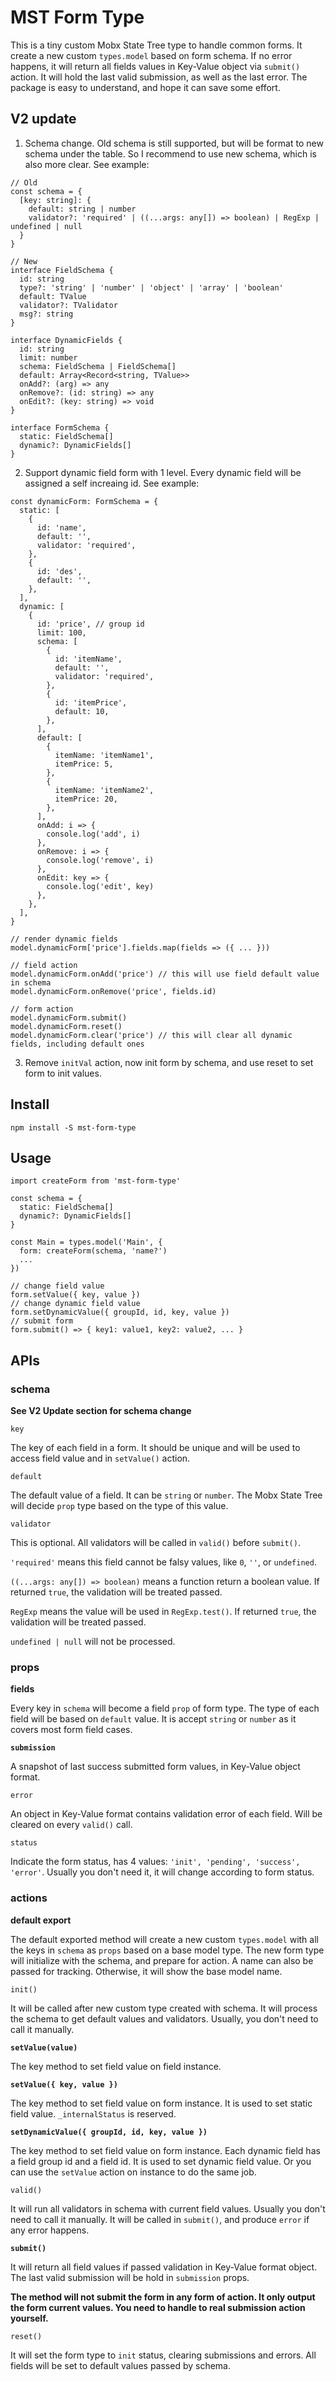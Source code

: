 # MST Form Type

This is a tiny custom Mobx State Tree type to handle common forms. It create a new custom `types.model` based on form schema. If no error happens, it will return all fields values in Key-Value object via `submit()` action. It will hold the last valid submission, as well as the last error. The package is easy to understand, and hope it can save some effort.

## V2 update

1. Schema change. Old schema is still supported, but will be format to new schema under the table. So I recommend to use new schema, which is also more clear. See example:

```javescript
// Old
const schema = {
  [key: string]: {
    default: string | number
    validator?: 'required' | ((...args: any[]) => boolean) | RegExp | undefined | null
  }
}

// New
interface FieldSchema {
  id: string
  type?: 'string' | 'number' | 'object' | 'array' | 'boolean'
  default: TValue
  validator?: TValidator
  msg?: string
}

interface DynamicFields {
  id: string
  limit: number
  schema: FieldSchema | FieldSchema[]
  default: Array<Record<string, TValue>>
  onAdd?: (arg) => any
  onRemove?: (id: string) => any
  onEdit?: (key: string) => void
}

interface FormSchema {
  static: FieldSchema[]
  dynamic?: DynamicFields[]
}
```

2. Support dynamic field form with 1 level. Every dynamic field will be assigned a self increaing id. See example:

```javescript
const dynamicForm: FormSchema = {
  static: [
    {
      id: 'name',
      default: '',
      validator: 'required',
    },
    {
      id: 'des',
      default: '',
    },
  ],
  dynamic: [
    {
      id: 'price', // group id
      limit: 100,
      schema: [
        {
          id: 'itemName',
          default: '',
          validator: 'required',
        },
        {
          id: 'itemPrice',
          default: 10,
        },
      ],
      default: [
        {
          itemName: 'itemName1',
          itemPrice: 5,
        },
        {
          itemName: 'itemName2',
          itemPrice: 20,
        },
      ],
      onAdd: i => {
        console.log('add', i)
      },
      onRemove: i => {
        console.log('remove', i)
      },
      onEdit: key => {
        console.log('edit', key)
      },
    },
  ],
}

// render dynamic fields
model.dynamicForm['price'].fields.map(fields => ({ ... }))

// field action
model.dynamicForm.onAdd('price') // this will use field default value in schema
model.dynamicForm.onRemove('price', fields.id)

// form action
model.dynamicForm.submit()
model.dynamicForm.reset()
model.dynamicForm.clear('price') // this will clear all dynamic fields, including default ones
```

3. Remove `initVal` action, now init form by schema, and use reset to set form to init values.

## Install

`npm install -S mst-form-type`

## Usage

```javescript
import createForm from 'mst-form-type'

const schema = {
  static: FieldSchema[]
  dynamic?: DynamicFields[]
}

const Main = types.model('Main', {
  form: createForm(schema, 'name?')
  ...
})

// change field value
form.setValue({ key, value })
// change dynamic field value
form.setDynamicValue({ groupId, id, key, value })
// submit form
form.submit() => { key1: value1, key2: value2, ... }
```

## APIs

### schema

**See V2 Update section for schema change**

`key`

The key of each field in a form. It should be unique and will be used to access field value and in `setValue()` action.

`default`

The default value of a field. It can be `string` or `number`. The Mobx State Tree will decide `prop` type based on the type of this value.

`validator`

This is optional. All validators will be called in `valid()` before `submit()`.

`'required'` means this field cannot be falsy values, like `0`, `''`, or `undefined`.

`((...args: any[]) => boolean)` means a function return a boolean value. If returned `true`, the validation will be treated passed.

`RegExp` means the value will be used in `RegExp.test()`. If returned `true`, the validation will be treated passed.

`undefined | null` will not be processed.

### props

**fields**

Every key in `schema` will become a field `prop` of form type. The type of each field will be based on `default` value. It is accept `string` or `number` as it covers most form field cases.

**`submission`**

A snapshot of last success submitted form values, in Key-Value object format.

`error`

An object in Key-Value format contains validation error of each field. Will be cleared on every `valid()` call.

`status`

Indicate the form status, has 4 values: `'init', 'pending', 'success', 'error'`. Usually you don't need it, it will change according to form status.

### actions

**default export**

The default exported method will create a new custom `types.model` with all the keys in `schema` as `props` based on a base model type. The new form type will initialize with the schema, and prepare for action. A name can also be passed for tracking. Otherwise, it will show the base model name.

`init()`

It will be called after new custom type created with schema. It will process the schema to get default values and validators. Usually, you don't need to call it manually.

**`setValue(value)`**

The key method to set field value on field instance.

**`setValue({ key, value })`**

The key method to set field value on form instance. It is used to set static field value. `_internalStatus` is reserved.

**`setDynamicValue({ groupId, id, key, value })`**

The key method to set field value on form instance. Each dynamic field has a field group id and a field id. It is used to set dynamic field value. Or you can use the `setValue` action on instance to do the same job.

`valid()`

It will run all validators in schema with current field values. Usually you don't need to call it manually. It will be called in `submit()`, and produce `error` if any error happens.

**`submit()`**

It will return all field values if passed validation in Key-Value format object. The last valid submission will be hold in `submission` props.

**The method will not submit the form in any form of action. It only output the form current values. You need to handle to real submission action yourself.**

`reset()`

It will set the form type to `init` status, clearing submissions and errors. All fields will be set to default values passed by schema.
